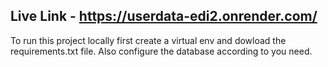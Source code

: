 ## Live Link - https://userdata-edi2.onrender.com/
To run this project locally first create a virtual env and dowload the requirements.txt file.
Also configure the database according to you need.
